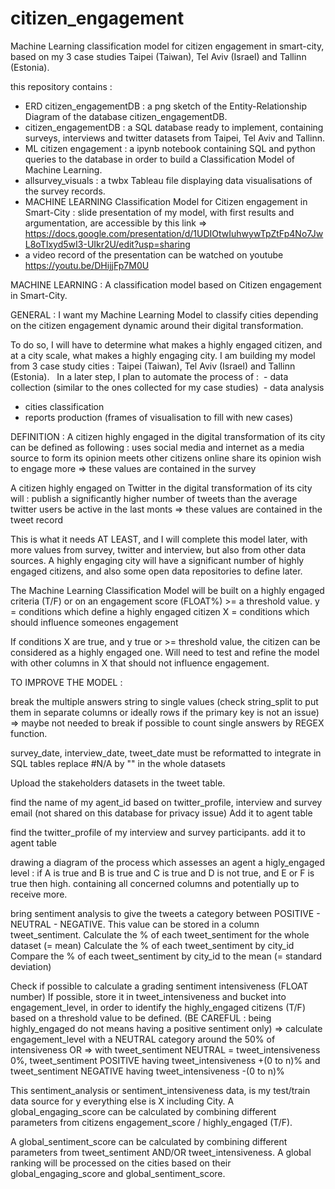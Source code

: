 # citizen_engagement
Machine Learning classification model for citizen engagement in smart-city, based on my 3 case studies Taipei (Taiwan), Tel Aviv (Israel) and Tallinn (Estonia).

this repository contains : 
- ERD citizen_engagementDB : a png sketch of the Entity-Relationship Diagram of the database citizen_engagementDB.
- citizen_engagementDB : a SQL database ready to implement, containing surveys, interviews and twitter datasets from Taipei, Tel Aviv and Tallinn.
- ML citizen engagement : a ipynb notebook containing SQL and python queries to the database in order to build a Classification Model of Machine Learning. 
- allsurvey_visuals : a twbx Tableau file displaying data visualisations of the survey records. 
- MACHINE LEARNING Classification Model for Citizen engagement in Smart-City : slide presentation of my model, with first results and argumentation, are accessible by this link =>  https://docs.google.com/presentation/d/1UDIOtwIuhwywTpZtFp4No7JwL8oTIxyd5wI3-UIkr2U/edit?usp=sharing
- a video record of the presentation can be watched on youtube https://youtu.be/DHijjFp7M0U 



MACHINE LEARNING : A classification model based on Citizen engagement in Smart-City. 

GENERAL : 
I want my Machine Learning Model to classify cities depending on the citizen engagement dynamic around their digital transformation.

To do so, I will have to determine what makes a highly engaged citizen, and at a city scale, what makes a highly engaging city.
I am building my model from 3 case study cities : Taipei (Taiwan), Tel Aviv (Israel) and Tallinn (Estonia).   In a later step, I plan to automate the process of :  - data collection (similar to the ones collected for my case studies)  - data analysis
- cities classification 
- reports production (frames of visualisation to fill with new cases)


DEFINITION : 
A citizen highly engaged in the digital transformation of its city can be defined as following :
uses social media and internet as a media source to form its opinion
meets other citizens online 
share its opinion
wish to engage more
=> these values are contained in the survey 

A citizen highly engaged on Twitter in the digital transformation of its city will :
publish a significantly higher number of tweets than the average twitter users
be active in the last monts
=> these values are contained in the tweet record

This is what it needs AT LEAST, and I will complete this model later, with more values from survey, twitter and interview, but also from other data sources. 
A highly engaging city will have a significant number of highly engaged citizens, and also some open data repositories to define later. 

The Machine Learning Classification Model will be built on a highly engaged criteria (T/F) or on an engagement score (FLOAT%) >= a threshold value. 
y = conditions which define a highly engaged citizen
X = conditions which should influence someones engagement 

If conditions X are true, and y true or >= threshold value, the citizen can be considered as a highly engaged one. Will need to test and refine the model with other columns in X that should not influence engagement. 




TO IMPROVE THE MODEL :

break the multiple answers string to single values (check string_split to put them in separate columns or ideally rows if the primary key is not an issue) => maybe not needed to break if possible to count single answers by REGEX function.

survey_date, interview_date, tweet_date must be reformatted to integrate in SQL tables
replace #N/A by "" in the whole datasets

Upload the stakeholders datasets in the tweet table. 

find the name of my agent_id based on twitter_profile, interview and survey email (not shared on this database for privacy issue)
Add it to agent table

find the twitter_profile of my interview and survey participants. 
add it to agent table

drawing a diagram of the process which assesses an agent a higly_engaged level :
if A is true and B is true and C is true and D is not true, and E or F is true then high. 
containing all concerned columns and potentially up to receive more. 

bring sentiment analysis to give the tweets a category between POSITIVE - NEUTRAL - NEGATIVE. 
This value can be stored in a column tweet_sentiment. 
Calculate the % of each tweet_sentiment for the whole dataset (= mean)
Calculate the % of each tweet_sentiment by city_id 
Compare the % of each tweet_sentiment by city_id to the mean (= standard deviation)

Check if possible to calculate a grading sentiment intensiveness (FLOAT number) 
If possible, store it in tweet_intensiveness and bucket into engagement_level, in order to identify the highly_engaged citizens (T/F) based on a threshold value to be defined. 
(BE CAREFUL : being highly_engaged do not means having a positive sentiment only) => calculate engagement_level with a NEUTRAL category around the 50% of intensiveness OR => with tweet_sentiment NEUTRAL = tweet_intensiveness 0%, tweet_sentiment POSITIVE having tweet_intensiveness +(0 to n)% and tweet_sentiment NEGATIVE having tweet_intensiveness -(0 to n)%

This sentiment_analysis or sentiment_intensiveness data, is my test/train data source for y everything else is X including City. 
A global_engaging_score can be calculated by combining different parameters from citizens engagement_score / highly_engaged (T/F).

A global_sentiment_score can be calculated by combining different parameters from tweet_sentiment AND/OR tweet_intensiveness.
A global ranking will be processed on the cities based on their global_engaging_score and global_sentiment_score.
